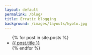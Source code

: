 ```yaml
---
layout: default
permalink: /blog/
title: Erratic blogging
background: /images/layouts/kyoto.jpg
---
```

<ul>
  {% for post in site.posts %}
    <li>
      <a href="{{ post.url }}">{{ post.title }}</a>
    </li>
  {% endfor %}
</ul>
